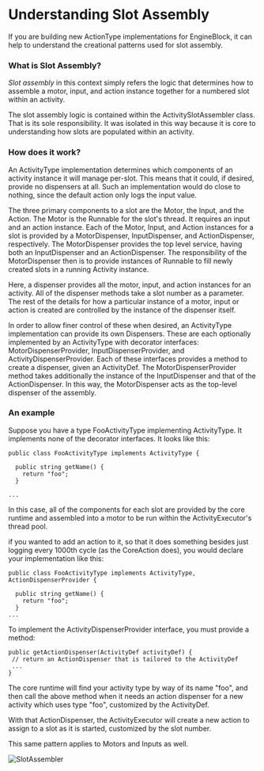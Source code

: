 # Understanding Slot Assembly

If you are building new ActionType implementations for EngineBlock, it can help to understand the creational patterns used for slot assembly.

### What is Slot Assembly?

_Slot assembly_ in this context simply refers the logic that determines how to assemble a motor, input, and action instance together for a numbered slot within an activity.

The slot assembly logic is contained within the ActivitySlotAssembler class. That is its sole responsibility. It was isolated in this way because it is core to understanding how slots are populated within an activity.

### How does it work?

An ActivityType implementation determines which components of an activity instance it will manage per-slot. This means that it could, if desired, provide no dispensers at all. Such an implementation would do close to nothing, since the default action only logs the input value.

The three primary components to a slot are the Motor, the Input, and the Action. The Motor is the Runnable for the slot's thread. It requires an input and an action instance. Each of the Motor, Input, and Action instances for a slot is provided by a MotorDispenser, InputDispenser, and ActionDispenser, respectively. The MotorDispenser provides the top level service, having both an InputDispenser and an ActionDispenser. The responsibility of the MotorDispenser then is to provide instances of Runnable to fill newly created slots in a running Activity instance.

Here, a dispenser provides all the motor, input, and action instances for an activity. All of the dispenser methods take a slot number as a parameter. The rest of the details for how a particular instance of a motor, input or action is created are controlled by the instance of the dispenser itself.

In order to allow finer control of these when desired, an ActivityType implementation can provide its own Dispensers. These are each optionally implemented by an ActivityType with decorator interfaces: MotorDispenserProvider, InputDispenserProvider, and ActivityDispenserProvider. Each of these interfaces provides a method to create a dispenser, given an ActivityDef. The MotorDispenserProvider method takes additionally the instance of the InputDispenser and that of the ActionDispenser. In this way, the MotorDispenser acts as the top-level dispenser of the assembly.

### An example

Suppose you have a type FooActivityType implementing ActivityType. It implements none of the decorator interfaces. It looks like this:

    public class FooActivityType implements ActivityType {

      public string getName() {
        return "foo";
      }

    ...

In this case, all of the components for each slot are provided by the core runtime and assembled into a motor to be run within the ActivityExecutor's thread pool.

if you wanted to add an action to it, so that it does something besides just logging every 1000th cycle (as the CoreAction does), you would declare your implementation like this:

    public class FooActivityType implements ActivityType, ActionDispenserProvider {

      public string getName() {
        return "foo";
      }
    ...

To implement the ActivityDispenserProvider interface, you must provide a method:

    public getActionDispenser(ActivityDef activityDef) {
     // return an ActionDispenser that is tailored to the ActivityDef
     ...
    }

The core runtime will find your activity type by way of its name "foo", and then call the above method when it needs an action dispenser for a new activity which uses type "foo", customized by the ActivityDef.

With that ActionDispenser, the ActivityExecutor will create a new action to assign to a slot as it is started, customized by the slot number.

This same pattern applies to Motors and Inputs as well.

![SlotAssembler](diagrams/slot_assembly.svg)




